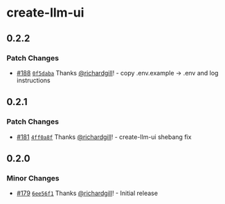 # create-llm-ui

## 0.2.2

### Patch Changes

- [#188](https://github.com/llm-ui-kit/llm-ui/pull/188) [`0f5daba`](https://github.com/llm-ui-kit/llm-ui/commit/0f5daba7846003a74c3e1e913432eda7d2a5ef85) Thanks [@richardgill](https://github.com/richardgill)! - copy .env.example -> .env and log instructions

## 0.2.1

### Patch Changes

- [#181](https://github.com/llm-ui-kit/llm-ui/pull/181) [`4ff0a8f`](https://github.com/llm-ui-kit/llm-ui/commit/4ff0a8fe8220a8f169d83c5334e94ca48557ed3c) Thanks [@richardgill](https://github.com/richardgill)! - create-llm-ui shebang fix

## 0.2.0

### Minor Changes

- [#179](https://github.com/llm-ui-kit/llm-ui/pull/179) [`6ee56f1`](https://github.com/llm-ui-kit/llm-ui/commit/6ee56f122f77d881f705d57a8ad9f0db5904770e) Thanks [@richardgill](https://github.com/richardgill)! - Initial release
